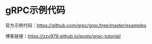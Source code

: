 # gRPC示例代码

官方示例代码：<https://github.com/grpc/grpc/tree/master/examples>

博客链接：<https://zzy979.github.io/posts/grpc-tutorial/>
